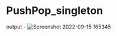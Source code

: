 # PushPop_singleton
output -
![Screenshot 2022-09-15 165345](https://user-images.githubusercontent.com/58928629/190391723-bf794044-120d-4d45-a5d0-2fef967cbd40.png)

